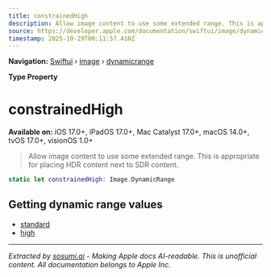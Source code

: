 ```yaml
---
title: constrainedHigh
description: Allow image content to use some extended range. This is appropriate for placing HDR content next to SDR content.
source: https://developer.apple.com/documentation/swiftui/image/dynamicrange/constrainedhigh
timestamp: 2025-10-29T00:11:57.410Z
---
```


**Navigation:** [Swiftui](/documentation/swiftui) › [image](/documentation/swiftui/image) › [dynamicrange](/documentation/swiftui/image/dynamicrange)

**Type Property**

# constrainedHigh

**Available on:** iOS 17.0+, iPadOS 17.0+, Mac Catalyst 17.0+, macOS 14.0+, tvOS 17.0+, visionOS 1.0+

> Allow image content to use some extended range. This is appropriate for placing HDR content next to SDR content.

```swift
static let constrainedHigh: Image.DynamicRange
```

## Getting dynamic range values

- [standard](/documentation/swiftui/image/dynamicrange/standard)
- [high](/documentation/swiftui/image/dynamicrange/high)

---

*Extracted by [sosumi.ai](https://sosumi.ai) - Making Apple docs AI-readable.*
*This is unofficial content. All documentation belongs to Apple Inc.*
